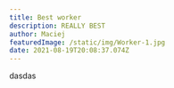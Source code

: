 ```yaml
---
title: Best worker
description: REALLY BEST
author: Maciej
featuredImage: /static/img/Worker-1.jpg
date: 2021-08-19T20:08:37.074Z
---
```

dasdas